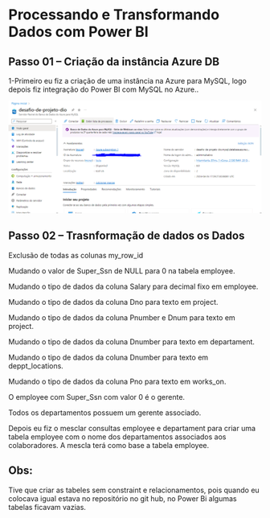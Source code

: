 # Processando e Transformando Dados com Power BI

## Passo 01 – Criação da instância Azure DB

1-Primeiro eu fiz a criação de uma instância na Azure para MySQL, logo depois fiz integração do Power BI com MySQL no Azure..

<img src="azure-captura.PNG">

## Passo 02 – Trasnformação de dados os Dados

Exclusão de todas as colunas my_row_id

Mudando o valor de Super_Ssn de NULL para 0 na tabela employee.

Mudando o tipo de dados da coluna Salary para decimal fixo em employee.

Mudando o tipo de dados da coluna Dno para texto em project.

Mudando o tipo de dados da coluna Pnumber e Dnum para texto em project.

Mudando o tipo de dados da coluna Dnumber para texto em departament.

Mudando o tipo de dados da coluna Dnumber para texto em deppt_locations.

Mudando o tipo de dados da coluna Pno para texto em works_on.

O employee com Super_Ssn com valor 0 é o gerente.

Todos os departamentos possuem um gerente associado.

Depois eu fiz o mesclar consultas employee e departament para criar uma tabela employee com o nome dos departamentos associados aos colaboradores. A mescla terá como base a tabela employee.



## Obs:

Tive que criar as tabeles sem constraint e relacionamentos, pois quando eu colocava igual estava no repositório no git hub, no Power Bi algumas tabelas ficavam vazias.

